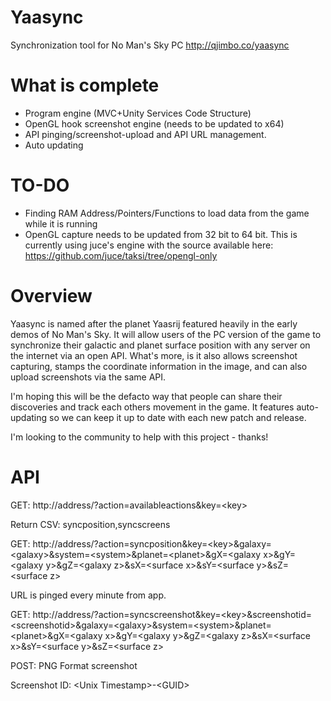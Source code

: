 # Yaasync
Synchronization tool for No Man's Sky PC
http://qjimbo.co/yaasync

# What is complete
* Program engine (MVC+Unity Services Code Structure)
* OpenGL hook screenshot engine (needs to be updated to x64)
* API pinging/screenshot-upload and API URL management.
* Auto updating

# TO-DO
* Finding RAM Address/Pointers/Functions to load data from the game while it is running
* OpenGL capture needs to be updated from 32 bit to 64 bit. This is currently using juce's engine with the source available here: https://github.com/juce/taksi/tree/opengl-only

# Overview
Yaasync is named after the planet Yaasrij featured heavily in the early demos of No Man's Sky. It will allow users of the PC version of the game to synchronize their galactic and planet surface position with any server on the internet via an open API. What's more, is it also allows screenshot capturing, stamps the coordinate information in the image, and can also upload screenshots via the same API.

I'm hoping this will be the defacto way that people can share their discoveries and track each others movement in the game. It features auto-updating so we can keep it up to date with each new patch and release.

I'm looking to the community to help with this project - thanks!

# API
GET: http://address/?action=availableactions&amp;key=&lt;key&gt;

Return CSV: syncposition,syncscreens

GET: http://address/?action=syncposition&amp;key=&lt;key&gt;&amp;galaxy=&lt;galaxy&gt;&amp;system=&lt;system&gt;&amp;planet=&lt;planet&gt;&amp;gX=&lt;galaxy x&gt;&amp;gY=&lt;galaxy y&gt;&amp;gZ=&lt;galaxy z&gt;&amp;sX=&lt;surface x&gt;&amp;sY=&lt;surface y&gt;&amp;sZ=&lt;surface z&gt;

URL is pinged every minute from app.

GET: http://address/?action=syncscreenshot&amp;key=&lt;key&gt;&amp;screenshotid=&lt;screenshotid&gt;&amp;galaxy=&lt;galaxy&gt;&amp;system=&lt;system&gt;&amp;planet=&lt;planet&gt;&amp;gX=&lt;galaxy x&gt;&amp;gY=&lt;galaxy y&gt;&amp;gZ=&lt;galaxy z&gt;&amp;sX=&lt;surface x&gt;&amp;sY=&lt;surface y&gt;&amp;sZ=&lt;surface z&gt;

POST: PNG Format screenshot

Screenshot ID: &lt;Unix Timestamp&gt;-&lt;GUID&gt;
